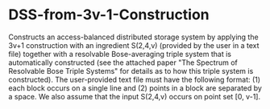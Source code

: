 # DSS-from-3v-1-Construction
Constructs an access-balanced distributed storage system by applying the 3v+1 construction with an ingredient S(2,4,v) (provided by the user in a text file) together with a resolvable Bose-averaging triple system that is automatically constructed (see the attached paper "The Spectrum of Resolvable Bose Triple Systems" for details as to how this triple system is constructed). The user-provided text file must have the following format: (1) each block occurs on a single line and (2) points in a block are separated by a space. We also assume that the input S(2,4,v) occurs on point set [0, v-1].
